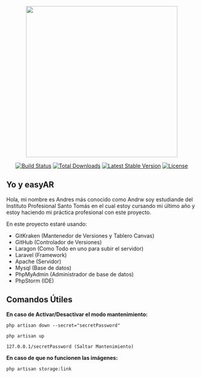 <p align="center"><a href="https://laravel.com" target="_blank"><img src="https://raw.githubusercontent.com/laravel/art/master/logo-lockup/5%20SVG/2%20CMYK/1%20Full%20Color/laravel-logolockup-cmyk-red.svg" width="400"></a></p>

<p align="center">
<a href="https://travis-ci.org/laravel/framework"><img src="https://travis-ci.org/laravel/framework.svg" alt="Build Status"></a>
<a href="https://packagist.org/packages/laravel/framework"><img src="https://img.shields.io/packagist/dt/laravel/framework" alt="Total Downloads"></a>
<a href="https://packagist.org/packages/laravel/framework"><img src="https://img.shields.io/packagist/v/laravel/framework" alt="Latest Stable Version"></a>
<a href="https://packagist.org/packages/laravel/framework"><img src="https://img.shields.io/packagist/l/laravel/framework" alt="License"></a>
</p>

## Yo y easyAR

Hola, mi nombre es Andres más conocido como Andrw soy estudiande del Instituto Profesional Santo Tomás en el cual estoy cursando mi último año y estoy haciendo mi práctica profesional con este proyecto.

En este proyecto estaré usando:
- GitKraken (Mantenedor de Versiones y Tablero Canvas)
- GitHub (Controlador de Versiones)
- Laragon (Como Todo en uno para subir el servidor)
- Laravel (Framework)
- Apache (Servidor)
- Mysql (Base de datos)
- PhpMyAdmin (Administrador de base de datos)
- PhpStorm (IDE)

## Comandos Útiles

**En caso de Activar/Desactivar el modo mantenimiento:**
```
php artisan down --secret="secretPassword"

php artisan up

127.0.0.1/secretPassword (Saltar Mantenimiento)
```
**En caso de que no funcionen las imágenes:**
```
php artisan storage:link
```
